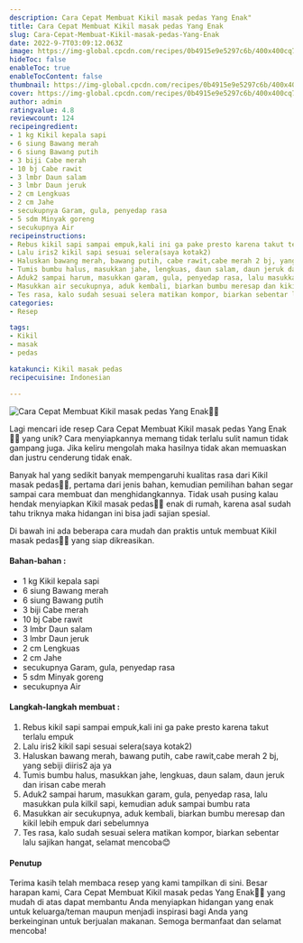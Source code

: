 ```yaml
---
description: Cara Cepat Membuat Kikil masak pedas Yang Enak"
title: Cara Cepat Membuat Kikil masak pedas Yang Enak
slug: Cara-Cepat-Membuat-Kikil-masak-pedas-Yang-Enak
date: 2022-9-7T03:09:12.063Z
image: https://img-global.cpcdn.com/recipes/0b4915e9e5297c6b/400x400cq70/photo.jpg
hideToc: false
enableToc: true
enableTocContent: false
thumbnail: https://img-global.cpcdn.com/recipes/0b4915e9e5297c6b/400x400cq70/photo.jpg
cover: https://img-global.cpcdn.com/recipes/0b4915e9e5297c6b/400x400cq70/photo.jpg
author: admin
ratingvalue: 4.8
reviewcount: 124
recipeingredient:
- 1 kg Kikil kepala sapi
- 6 siung Bawang merah
- 6 siung Bawang putih
- 3 biji Cabe merah
- 10 bj Cabe rawit
- 3 lmbr Daun salam
- 3 lmbr Daun jeruk
- 2 cm Lengkuas
- 2 cm Jahe
- secukupnya Garam, gula, penyedap rasa
- 5 sdm Minyak goreng
- secukupnya Air
recipeinstructions:
- Rebus kikil sapi sampai empuk,kali ini ga pake presto karena takut terlalu empuk
- Lalu iris2 kikil sapi sesuai selera(saya kotak2)
- Haluskan bawang merah, bawang putih, cabe rawit,cabe merah 2 bj, yang sebiji diiris2 aja ya
- Tumis bumbu halus, masukkan jahe, lengkuas, daun salam, daun jeruk dan irisan cabe merah
- Aduk2 sampai harum, masukkan garam, gula, penyedap rasa, lalu masukkan pula kilkil sapi, kemudian aduk sampai bumbu rata
- Masukkan air secukupnya, aduk kembali, biarkan bumbu meresap dan kikil lebih empuk dari sebelumnya
- Tes rasa, kalo sudah sesuai selera matikan kompor, biarkan sebentar lalu sajikan hangat, selamat mencoba😊
categories:
- Resep

tags:
- Kikil
- masak
- pedas

katakunci: Kikil masak pedas
recipecuisine: Indonesian

---
```


![Cara Cepat Membuat Kikil masak pedas Yang Enak👩‍🍳](https://img-global.cpcdn.com/recipes/0b4915e9e5297c6b/400x400cq70/photo.jpg)

Lagi mencari ide resep Cara Cepat Membuat Kikil masak pedas Yang Enak👩‍🍳 yang unik? Cara menyiapkannya memang tidak terlalu sulit namun tidak gampang juga. Jika keliru mengolah maka hasilnya tidak akan memuaskan dan justru cenderung tidak enak.

Banyak hal yang sedikit banyak mempengaruhi kualitas rasa dari Kikil masak pedas👩‍🍳, pertama dari jenis bahan, kemudian pemilihan bahan segar sampai cara membuat dan menghidangkannya. Tidak usah pusing kalau hendak menyiapkan Kikil masak pedas👩‍🍳 enak di rumah, karena asal sudah tahu triknya maka hidangan ini bisa jadi sajian spesial.

Di bawah ini ada beberapa cara mudah dan praktis untuk membuat Kikil masak pedas👩‍🍳 yang siap dikreasikan.

<!--inarticleads1-->

#### Bahan-bahan :

- 1 kg Kikil kepala sapi
- 6 siung Bawang merah
- 6 siung Bawang putih
- 3 biji Cabe merah
- 10 bj Cabe rawit
- 3 lmbr Daun salam
- 3 lmbr Daun jeruk
- 2 cm Lengkuas
- 2 cm Jahe
- secukupnya Garam, gula, penyedap rasa
- 5 sdm Minyak goreng
- secukupnya Air

<!--inarticleads2-->

#### Langkah-langkah membuat :

1. Rebus kikil sapi sampai empuk,kali ini ga pake presto karena takut terlalu empuk
1. Lalu iris2 kikil sapi sesuai selera(saya kotak2)
1. Haluskan bawang merah, bawang putih, cabe rawit,cabe merah 2 bj, yang sebiji diiris2 aja ya
1. Tumis bumbu halus, masukkan jahe, lengkuas, daun salam, daun jeruk dan irisan cabe merah
1. Aduk2 sampai harum, masukkan garam, gula, penyedap rasa, lalu masukkan pula kilkil sapi, kemudian aduk sampai bumbu rata
1. Masukkan air secukupnya, aduk kembali, biarkan bumbu meresap dan kikil lebih empuk dari sebelumnya
1. Tes rasa, kalo sudah sesuai selera matikan kompor, biarkan sebentar lalu sajikan hangat, selamat mencoba😊

#### Penutup

Terima kasih telah membaca resep yang kami tampilkan di sini. Besar harapan kami, Cara Cepat Membuat Kikil masak pedas Yang Enak👩‍🍳 yang mudah di atas dapat membantu Anda menyiapkan hidangan yang enak untuk keluarga/teman maupun menjadi inspirasi bagi Anda yang berkeinginan untuk berjualan makanan. Semoga bermanfaat dan selamat mencoba!